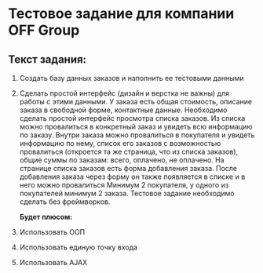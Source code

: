# Тестовое задание для компании OFF Group

## Текст задания:
1. Создать базу данных заказов и наполнить ее тестовыми данными
2. Сделать простой интерфейс (дизайн и верстка не важны) для работы с этими
   данными.
   У заказа есть общая стоимость, описание заказа в свободной форме, контактные данные.
   Необходимо сделать простой интерфейс просмотра списка заказов.
   Из списка можно провалиться в конкретный заказ и увидеть всю информацию по заказу.
   Внутри заказа можно провалиться в покупателя и увидеть информацию по нему, список
   его заказов с возможностью провалиться (откроется та же страница, что из списка
   заказов), общие суммы по заказам: всего, оплачено, не оплачено.
   На странице списка заказов есть форма добавления заказа. После добавления заказа
   через форму он также появляется в списке и в него можно провалиться
   Минимум 2 покупателя, у одного из покупателей минимум 2 заказа.
   Тестовое задание необходимо сделать без фреймворков.


   **Будет плюсом:**
1. Использовать ООП
2. Использовать единую точку входа
3. Использовать AJAX
   
